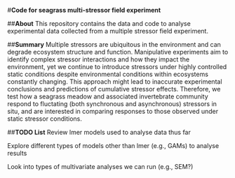 #**Code for seagrass multi-stressor field experiment**

##**About**
This repository contains the data and code to analyse experimental data collected from a multiple stressor field experiment.

##**Summary**
Multiple stressors are ubiquitous in the environment and can degrade ecosystem structure and function. Manipulative experiments aim to identify complex stressor interactions and how they impact the environment, yet we continue to introduce stressors under highly controlled static conditions despite environmental conditions within ecosystems constantly changing. This approach might lead to inaccurate experimental conclusions and predictions of cumulative stressor effects. Therefore, we test how a seagrass meadow and associated invertebrate community respond to fluctating (both synchronous and asynchronous) stressors in situ, and are interested in comparing responses to those observed under static stressor conditions.

##**TODO List**
Review lmer models used to analyse data thus far

Explore different types of models other than lmer (e.g., GAMs) to analyse results

Look into types of multivariate analyses we can run (e.g., SEM?)
